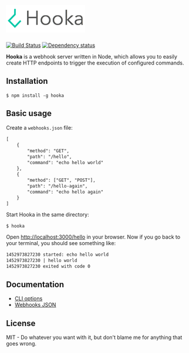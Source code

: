 # ![hooka](media/logo.png)

[![Build Status][travis-image]][travis-url]
[![Dependency status][david-dm-image]][david-dm-url]

[travis-url]: https://travis-ci.org/danistefanovic/hooka
[travis-image]: http://img.shields.io/travis/danistefanovic/hooka.svg
[david-dm-url]:https://david-dm.org/danistefanovic/hooka
[david-dm-image]:https://david-dm.org/danistefanovic/hooka.svg

**Hooka** is a webhook server written in Node, which allows you to easily create HTTP endpoints to trigger the execution of configured commands.

## Installation

```
$ npm install -g hooka
```

## Basic usage

Create a `webhooks.json` file:

```
[
    {
        "method": "GET",
        "path": "/hello",
        "command": "echo hello world"
    },
    {
        "method": ["GET", "POST"],
        "path": "/hello-again",
        "command": "echo hello again"
    }
]
```

Start Hooka in the same directory:
```sh
$ hooka
```

Open [http://localhost:3000/hello](http://localhost:3000/hello) in your browser. Now if you go back to your terminal, you should see something like:
```
1452973827230 started: echo hello world
1452973827230 | hello world
1452973827230 exited with code 0
````

## Documentation

* [CLI options](docs/cli.md)
* [Webhooks JSON](docs/webhooks.md)

## License

MIT -  Do whatever you want with it, but don't blame me for anything that goes wrong.
